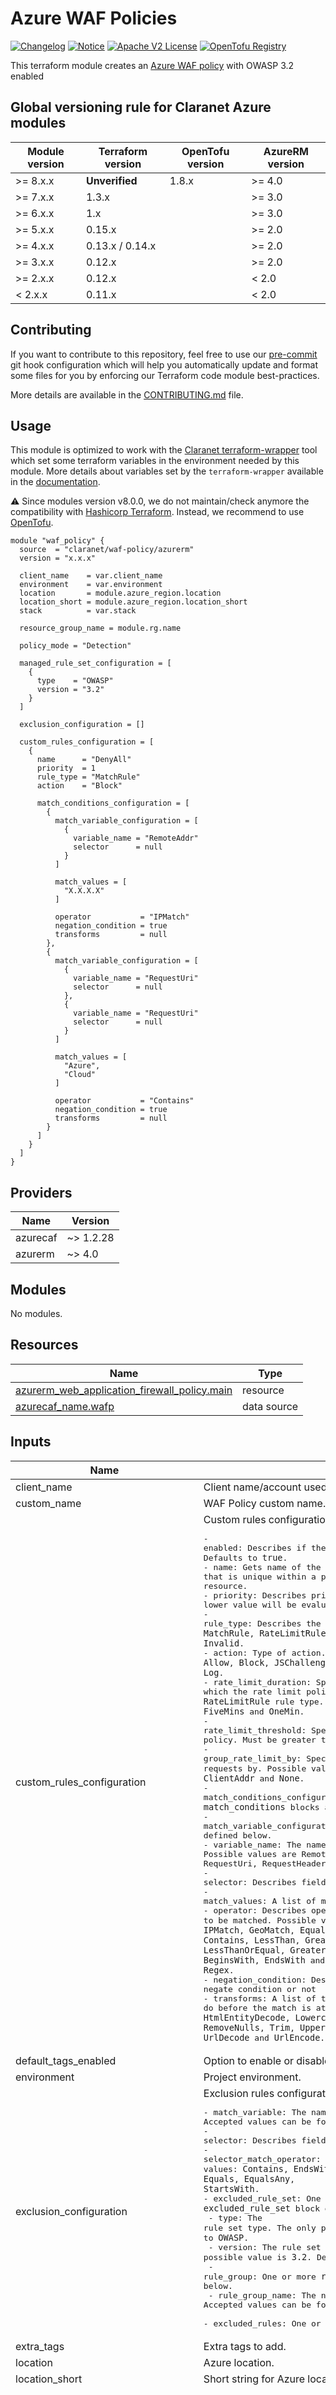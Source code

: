 # Azure WAF Policies
[![Changelog](https://img.shields.io/badge/changelog-release-green.svg)](CHANGELOG.md) [![Notice](https://img.shields.io/badge/notice-copyright-blue.svg)](NOTICE) [![Apache V2 License](https://img.shields.io/badge/license-Apache%20V2-orange.svg)](LICENSE) [![OpenTofu Registry](https://img.shields.io/badge/opentofu-registry-yellow.svg)](https://search.opentofu.org/module/claranet/waf-policy/azurerm/latest)

This terraform module creates an [Azure WAF policy](https://learn.microsoft.com/en-us/azure/web-application-firewall/ag/policy-overview) with OWASP 3.2 enabled

<!-- BEGIN_TF_DOCS -->
## Global versioning rule for Claranet Azure modules

| Module version | Terraform version | OpenTofu version | AzureRM version |
| -------------- | ----------------- | ---------------- | --------------- |
| >= 8.x.x       | **Unverified**    | 1.8.x            | >= 4.0          |
| >= 7.x.x       | 1.3.x             |                  | >= 3.0          |
| >= 6.x.x       | 1.x               |                  | >= 3.0          |
| >= 5.x.x       | 0.15.x            |                  | >= 2.0          |
| >= 4.x.x       | 0.13.x / 0.14.x   |                  | >= 2.0          |
| >= 3.x.x       | 0.12.x            |                  | >= 2.0          |
| >= 2.x.x       | 0.12.x            |                  | < 2.0           |
| <  2.x.x       | 0.11.x            |                  | < 2.0           |

## Contributing

If you want to contribute to this repository, feel free to use our [pre-commit](https://pre-commit.com/) git hook configuration
which will help you automatically update and format some files for you by enforcing our Terraform code module best-practices.

More details are available in the [CONTRIBUTING.md](./CONTRIBUTING.md#pull-request-process) file.

## Usage

This module is optimized to work with the [Claranet terraform-wrapper](https://github.com/claranet/terraform-wrapper) tool
which set some terraform variables in the environment needed by this module.
More details about variables set by the `terraform-wrapper` available in the [documentation](https://github.com/claranet/terraform-wrapper#environment).

⚠️ Since modules version v8.0.0, we do not maintain/check anymore the compatibility with
[Hashicorp Terraform](https://github.com/hashicorp/terraform/). Instead, we recommend to use [OpenTofu](https://github.com/opentofu/opentofu/).

```hcl
module "waf_policy" {
  source  = "claranet/waf-policy/azurerm"
  version = "x.x.x"

  client_name    = var.client_name
  environment    = var.environment
  location       = module.azure_region.location
  location_short = module.azure_region.location_short
  stack          = var.stack

  resource_group_name = module.rg.name

  policy_mode = "Detection"

  managed_rule_set_configuration = [
    {
      type    = "OWASP"
      version = "3.2"
    }
  ]

  exclusion_configuration = []

  custom_rules_configuration = [
    {
      name      = "DenyAll"
      priority  = 1
      rule_type = "MatchRule"
      action    = "Block"

      match_conditions_configuration = [
        {
          match_variable_configuration = [
            {
              variable_name = "RemoteAddr"
              selector      = null
            }
          ]

          match_values = [
            "X.X.X.X"
          ]

          operator           = "IPMatch"
          negation_condition = true
          transforms         = null
        },
        {
          match_variable_configuration = [
            {
              variable_name = "RequestUri"
              selector      = null
            },
            {
              variable_name = "RequestUri"
              selector      = null
            }
          ]

          match_values = [
            "Azure",
            "Cloud"
          ]

          operator           = "Contains"
          negation_condition = true
          transforms         = null
        }
      ]
    }
  ]
}
```

## Providers

| Name | Version |
|------|---------|
| azurecaf | ~> 1.2.28 |
| azurerm | ~> 4.0 |

## Modules

No modules.

## Resources

| Name | Type |
|------|------|
| [azurerm_web_application_firewall_policy.main](https://registry.terraform.io/providers/hashicorp/azurerm/latest/docs/resources/web_application_firewall_policy) | resource |
| [azurecaf_name.wafp](https://registry.terraform.io/providers/claranet/azurecaf/latest/docs/data-sources/name) | data source |

## Inputs

| Name | Description | Type | Default | Required |
|------|-------------|------|---------|:--------:|
| client\_name | Client name/account used in naming. | `string` | n/a | yes |
| custom\_name | WAF Policy custom name. | `string` | `null` | no |
| custom\_rules\_configuration | Custom rules configuration object with following attributes:<pre>- enabled:                        Describes if the policy is in enabled state or disabled state. Defaults to `true`.<br/>- name:                           Gets name of the resource that is unique within a policy. This name can be used to access the resource.<br/>- priority:                       Describes priority of the rule. Rules with a lower value will be evaluated before rules with a higher value.<br/>- rule_type:                      Describes the type of rule. Possible values are `MatchRule`, `RateLimitRule` and `Invalid`.<br/>- action:                         Type of action. Possible values are `Allow`, `Block`, `JSChallenge` and `Log`.<br/>- rate_limit_duration:            Specifies the duration at which the rate limit policy will be applied. Should be used with `RateLimitRule` rule type. Possible values are `FiveMins` and `OneMin`.<br/>- rate_limit_threshold:           Specifies the threshold value for the rate limit policy. Must be greater than or equal to 1 if provided.<br/>- group_rate_limit_by:            Specifies what grouping the rate limit will count requests by. Possible values are `GeoLocation`, `ClientAddr` and `None`.<br/>- match_conditions_configuration: One or more `match_conditions` blocks as defined below.<br/>- match_variable_configuration:   One or more match_variables blocks as defined below.<br/>- variable_name:                  The name of the Match Variable. Possible values are RemoteAddr, RequestMethod, QueryString, PostArgs, RequestUri, RequestHeaders, RequestBody and RequestCookies.<br/>- selector:                       Describes field of the matchVariable collection<br/>- match_values:                   A list of match values.<br/>- operator:                       Describes operator to be matched. Possible values are `Any`, `IPMatch`, `GeoMatch`, `Equal`, `Contains`, `LessThan`, `GreaterThan`, `LessThanOrEqual`, `GreaterThanOrEqual`, `BeginsWith`, `EndsWith` and `Regex`.<br/>- negation_condition:             Describes if this is negate condition or not<br/>- transforms:                     A list of transformations to do before the match is attempted. Possible values are `HtmlEntityDecode`, `Lowercase`, `RemoveNulls`, `Trim`, `Uppercase`, `UrlDecode` and `UrlEncode`.</pre> | <pre>list(object({<br/>    enabled              = optional(bool, true)<br/>    name                 = optional(string)<br/>    priority             = optional(number)<br/>    rule_type            = optional(string)<br/>    action               = optional(string)<br/>    rate_limit_duration  = optional(string)<br/>    rate_limit_threshold = optional(number)<br/>    group_rate_limit_by  = optional(string)<br/>    match_conditions_configuration = optional(list(object({<br/>      match_variable_configuration = optional(list(object({<br/>        variable_name = optional(string)<br/>        selector      = optional(string, null)<br/>      })))<br/>      match_values       = optional(list(string))<br/>      operator           = optional(string)<br/>      negation_condition = optional(string, null)<br/>      transforms         = optional(list(string), null)<br/>    })))<br/>  }))</pre> | `[]` | no |
| default\_tags\_enabled | Option to enable or disable default tags. | `bool` | `true` | no |
| environment | Project environment. | `string` | n/a | yes |
| exclusion\_configuration | Exclusion rules configuration object with following attributes:<pre>- match_variable:          The name of the Match Variable. Accepted values can be found [here](https://registry.terraform.io/providers/hashicorp/azurerm/latest/docs/resources/web_application_firewall_policy#match_variable).<br/>- selector:                Describes field of the matchVariable collection.<br/>- selector_match_operator: Describes operator to be matched. Possible values: `Contains`, `EndsWith`, `Equals`, `EqualsAny`, `StartsWith`.<br/>- excluded_rule_set:       One or more `excluded_rule_set` block defined below.<br/>  - type:                  The rule set type. The only possible value is `OWASP`. Defaults to `OWASP`.<br/>  - version:               The rule set version. The only possible value is `3.2`. Defaults to `3.2`.<br/>  - rule_group:            One or more `rule_group` block defined below.<br/>    - rule_group_name:     The name of rule group for exclusion. Accepted values can be found [here](https://registry.terraform.io/providers/hashicorp/azurerm/latest/docs/resources/web_application_firewall_policy#rule_group_name).<br/>    - excluded_rules:      One or more Rule IDs for exclusion.</pre> | <pre>list(object({<br/>    match_variable          = optional(string)<br/>    selector                = optional(string)<br/>    selector_match_operator = optional(string)<br/>    excluded_rule_set = optional(list(object({<br/>      type    = optional(string, "OWASP")<br/>      version = optional(string, "3.2")<br/>      rule_group = optional(list(object({<br/>        rule_group_name = string<br/>        excluded_rules  = optional(list(string), [])<br/>      })), [])<br/>    })), [])<br/>  }))</pre> | `[]` | no |
| extra\_tags | Extra tags to add. | `map(string)` | `{}` | no |
| location | Azure location. | `string` | n/a | yes |
| location\_short | Short string for Azure location. | `string` | n/a | yes |
| managed\_rule\_set\_configuration | Managed rule set configuration. | <pre>list(object({<br/>    type    = optional(string, "OWASP")<br/>    version = optional(string, "3.2")<br/>    rule_group_override_configuration = optional(list(object({<br/>      rule_group_name = optional(string, null)<br/>      rule = optional(list(object({<br/>        id      = string<br/>        enabled = optional(bool)<br/>        action  = optional(string)<br/>      })), [])<br/>    })))<br/><br/>  }))</pre> | `[]` | no |
| name\_prefix | Optional prefix for the generated name. | `string` | `""` | no |
| name\_suffix | Optional suffix for the generated name. | `string` | `""` | no |
| policy\_enabled | Describes if the policy is in `enabled` state or `disabled` state. Defaults to `true`. | `string` | `true` | no |
| policy\_file\_limit | Policy regarding the size limit of uploaded files. Value is in MB. Accepted values are in the range `1` to `4000`. Defaults to `100`. | `number` | `100` | no |
| policy\_file\_upload\_enforcement | Whether the firewall should block a request with upload size greater then file\_upload\_limit\_in\_mb. Defaults to `true`. | `bool` | `true` | no |
| policy\_js\_challenge\_cookie\_expiration | Specifies the JavaScript challenge cookie validity lifetime in minutes. The user is challenged after the lifetime expires. Accepted values are in the range `5` to `1440`. Defaults to `30`. | `number` | `30` | no |
| policy\_log\_scrubbing\_enabled | Whether the log scrubbing is enabled or disabled. Defaults to `true`. | `bool` | `true` | no |
| policy\_log\_scrubbing\_rules | Log scrubbing rules configuration object with following attributes:<pre>- enabled:                   Whether this rule is enabled. Defaults to `true`.<br/>- match_variable:            Specifies the variable to be scrubbed from the logs. Possible values are `RequestHeaderNames`, `RequestCookieNames`, `RequestArgNames`, `RequestPostArgNames`, `RequestJSONArgNames` and `RequestIPAddress`.<br/>- selector_match_operator:   Specifies the operating on the selector. Possible values are `Equals` and `EqualsAny`. Defaults to `Equals`.<br/>- selector:                  Specifies which elements in the collection this rule applies to.</pre> | <pre>list(object({<br/>    enabled                 = optional(bool, true)<br/>    match_variable          = string<br/>    selector_match_operator = optional(string, "Equals")<br/>    selector                = optional(string)<br/>  }))</pre> | `[]` | no |
| policy\_max\_body\_size | Policy regarding the maximum request body size. Value is in KB. Accepted values are in the range `8` to `2000`. Defaults to `128`. | `number` | `128` | no |
| policy\_mode | Describes if it is in detection mode or prevention mode at the policy level. Valid values are `Detection` and `Prevention`. Defaults to `Prevention`. | `string` | `"Prevention"` | no |
| policy\_request\_body\_check\_enabled | Describes if the Request Body Inspection is enabled. Defaults to `true`. | `string` | `true` | no |
| policy\_request\_body\_enforcement | Whether the firewall should block a request with body size greater then max\_request\_body\_size\_in\_kb. Defaults to `true`. | `bool` | `true` | no |
| policy\_request\_body\_inspect\_limit | Specifies the maximum request body inspection limit in KB for the Web Application Firewall. Accepted values are in the range `8` to `2000`. Defaults to `128`. | `number` | `128` | no |
| resource\_group\_name | Resource Group Name. | `string` | n/a | yes |
| stack | Project stack name. | `string` | n/a | yes |

## Outputs

| Name | Description |
|------|-------------|
| http\_listener\_ids | A list of HTTP Listener IDs from an azurerm\_application\_gateway. |
| id | WAF Policy ID. |
| name | WAF Policy name. |
| path\_based\_rule\_ids | A list of URL Path Map Path Rule IDs from an azurerm\_application\_gateway. |
| resource | WAF Policy resource object. |
<!-- END_TF_DOCS -->
## Related documentation

Microsoft Azure documentation: [docs.microsoft.com/en-us/azure/web-application-firewall/ag/policy-overview/](https://docs.microsoft.com/en-us/azure/web-application-firewall/ag/policy-overview/)
